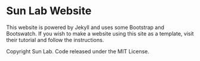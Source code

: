 # Sun Lab Website

This website is powered by Jekyll and uses some Bootstrap and Bootswatch. If you wish to make a website using this site as a template, visit their tutorial and follow the instructions.

Copyright Sun Lab. Code released under the MIT License.


